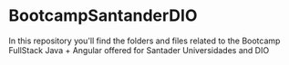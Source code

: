 # BootcampSantanderDIO
In this repository you'll find the folders and files related to the Bootcamp FullStack Java + Angular offered for Santader Universidades and DIO
